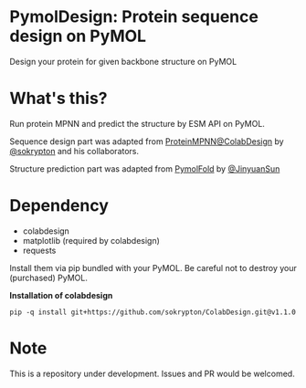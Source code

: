 # PymolDesign: Protein sequence design on PyMOL

Design your protein for given backbone structure on PyMOL

# What's this?

Run protein MPNN and predict the structure by ESM API on PyMOL.

Sequence design part was adapted from [ProteinMPNN@ColabDesign](https://github.com/sokrypton/ColabDesign/tree/main/mpnn) by [@sokrypton](https://github.com/sokrypton) and his collaborators.

Structure prediction part was adapted from [PymolFold](https://github.com/JinyuanSun/PymolFold) by [@JinyuanSun](https://github.com/JinyuanSun)

# Dependency

* colabdesign
* matplotlib (required by colabdesign)
* requests

Install them via pip bundled with your PyMOL. Be careful not to destroy your (purchased) PyMOL.

**Installation of colabdesign**

```pip -q install git+https://github.com/sokrypton/ColabDesign.git@v1.1.0```

# Note 

This is a repository under development. Issues and PR would be welcomed.
